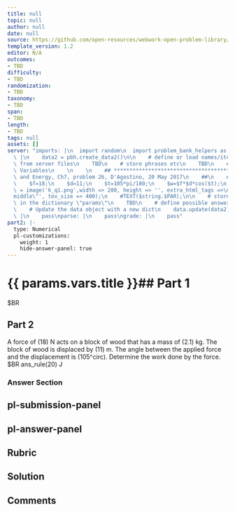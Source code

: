 ```yaml
---
title: null
topic: null
author: null
date: null
source: https://github.com/open-resources/webwork-open-problem-library/tree/master/Contrib/BrockPhysics/College_Physics_Urone/7.Work_Energy_and_Energy_Resources/ch7-26.pg
template_version: 1.2
editor: N/A
outcomes:
- TBD
difficulty:
- TBD
randomization:
- TBD
taxonomy:
- TBD
span:
- TBD
length:
- TBD
tags: null
assets: []
server: "imports: |\n  import random\n  import problem_bank_helpers as pbh\ngenerate:\
  \ |\n    data2 = pbh.create_data2()\n\n    # define or load names/items/objects\
  \ from server files\n    TBD\n    # store phrases etc\n    TBD\n    # Randomize\
  \ Variables\n    \n    \n    ## **************************************\n    ## Work\
  \ and Energy, Ch7, problem 26, D'Agostino, 20 May 2017\n    ##\n    ## **************************************\n\
  \    $f=18;\n    $d=11;\n    $t=105*pi/180;\n    $w=$f*$d*cos($t);\n    #$string\
  \ = image('k_q1.png',width => 200, height => '', extra_html_tags =>\n    #'align=\"\
  middle\"', tex_size => 400);\n    #TEXT($string.$PAR);\n\n    # store the variables\
  \ in the dictionary \"params\"\n    TBD\n    # define possible answers\n    TBD\n\
  \    # Update the data object with a new dict\n    data.update(data2)\n    prepare:\
  \ |\n    pass\nparse: |\n    pass\ngrade: |\n    pass"
part2: |-
  type: Numerical
  pl-customizations:
    weight: 1
    hide-answer-panel: true
---
```


# {{ params.vars.title }}## Part 1 
$BR 
## Part 2 
A force of (18) N acts on a block of wood that has a mass of (2.1) kg. The block of wood is displaced by (11) m. The angle between the applied force and the displacement is (105^circ). Determine the work done by the force.  $BR ans_rule(20)  J 


### Answer Section 


## pl-submission-panel 


## pl-answer-panel 


## Rubric 


## Solution 


## Comments 


